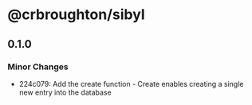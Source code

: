 # @crbroughton/sibyl

## 0.1.0

### Minor Changes

- 224c079: Add the create function - Create enables creating a single new entry into the database
